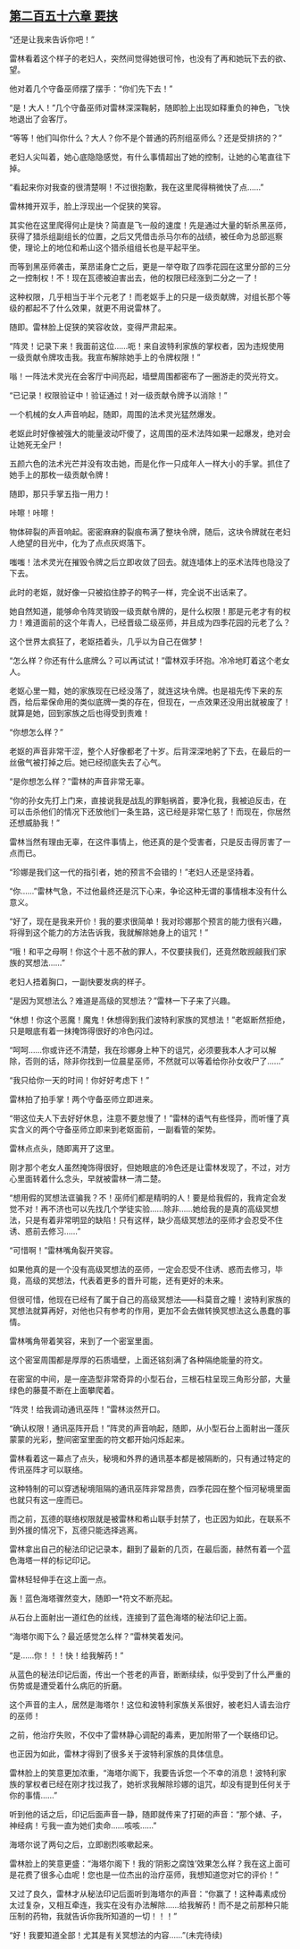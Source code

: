 ## [第二百五十六章 要挟](https://www.xxbiquge.com/11_11222/8842117.html)


  “还是让我来告诉你吧！”

  雷林看着这个样子的老妇人，突然间觉得她很可怜，也没有了再和她玩下去的欲、望。

  他对着几个守备巫师摆了摆手：“你们先下去！”

  “是！大人！”几个守备巫师对雷林深深鞠躬，随即脸上出现如释重负的神色，飞快地退出了会客厅。

  “等等！他们叫你什么？大人？你不是个普通的药剂组巫师么？还是受排挤的？”

  老妇人尖叫着，她心底隐隐感觉，有什么事情超出了她的控制，让她的心笔直往下掉。

  “看起来你对我查的很清楚啊！不过很抱歉，我在这里爬得稍微快了点……”

  雷林摊开双手，脸上浮现出一个促狭的笑容。

  其实他在这里爬得何止是快？简直是飞一般的速度！先是通过大量的斩杀黑巫师，获得了猎杀组副组长的位置，之后又凭借击杀马尔布的战绩，被任命为总部巡察使，理论上的地位和希山这个猎杀组组长也是平起平坐。

  而等到黑巫师袭击，莱昂诺身亡之后，更是一举夺取了四季花园在这里分部的三分之一控制权！不！现在瓦德被迫害出去，他的权限已经涨到二分之一了！

  这种权限，几乎相当于半个元老了！而老妪手上的只是一级贡献牌，对组长那个等级的都起不了什么效果，就更不用说雷林了。

  随即。雷林脸上促狭的笑容收敛，变得严肃起来。

  “阵灵！记录下来！我面前这位……呃！来自波特利家族的掌权者，因为违规使用一级贡献令牌攻击我。我宣布解除她手上的令牌权限！”

  嗡！一阵法术灵光在会客厅中间亮起，墙壁周围都密布了一圈游走的荧光符文。

  “已记录！权限验证中！验证通过！对一级贡献令牌予以消除！”

  一个机械的女人声音响起，随即，周围的法术灵光猛然爆发。

  老妪此时好像被强大的能量波动吓傻了，这周围的巫术法阵如果一起爆发，绝对会让她死无全尸！

  五颜六色的法术光芒并没有攻击她，而是化作一只成年人一样大小的手掌。抓住了她手上的那枚一级贡献令牌！

  随即，那只手掌五指一用力！

  咔嚓！咔嚓！

  物体碎裂的声音响起。密密麻麻的裂痕布满了整块令牌，随后，这块令牌就在老妇人绝望的目光中，化为了点点灰烬落下。

  嗤嗤！法术灵光在摧毁令牌之后立即收敛了回去。就连墙体上的巫术法阵也隐没了下去。

  此时的老妪，就好像一只被掐住脖子的鸭子一样，完全说不出话来了。

  她自然知道，能够命令阵灵销毁一级贡献令牌的，是什么权限！那是元老才有的权力！难道面前的这个年青人，已经晋级二级巫师，并且成为四季花园的元老了么？

  这个世界太疯狂了，老妪捂着头，几乎以为自己在做梦！

  “怎么样？你还有什么底牌么？可以再试试！”雷林双手环抱。冷冷地盯着这个老女人。

  老妪心里一黯，她的家族现在已经没落了，就连这块令牌。也是祖先传下来的东西，给后辈保命用的类似底牌一类的存在，但现在，一点效果还没用出就被废了！就算是她，回到家族之后也得受到责难！

  “你想怎么样？”

  老妪的声音非常干涩，整个人好像都老了十岁。后背深深地躬了下去，在最后的一丝傲气被打掉之后。她已经彻底失去了心气。

  “是你想怎么样？”雷林的声音非常无辜。

  “你的孙女先打上门来，直接说我是战乱的罪魁祸首，要净化我，我被迫反击，在可以击杀他们的情况下还放他们一条生路，这已经是非常仁慈了！而现在，你居然还想威胁我！”

  雷林当然有理由无辜，在这件事情上，他还真的是个受害者，只是反击得厉害了一点而已。

  “珍娜是我们这一代的指引者，她的预言不会错的！”老妇人还是坚持着。

  “你……”雷林气急，不过他最终还是沉下心来，争论这种无谓的事情根本没有什么意义。

  “好了，现在是我来开价！我的要求很简单！我对珍娜那个预言的能力很有兴趣，将得到这个能力的方法告诉我，我就解除她身上的诅咒！”

  “哦！和平之母啊！你这个十恶不赦的罪人，不仅要挟我们，还竟然敢觊觎我们家族的冥想法……”

  老妇人捂着胸口，一副快要发病的样子。

  “是因为冥想法么？难道是高级的冥想法？”雷林一下子来了兴趣。

  “休想！你这个恶魔！魔鬼！休想得到我们波特利家族的冥想法！”老妪断然拒绝，只是眼底有着一抹掩饰得很好的冷色闪过。

  “呵呵……你或许还不清楚，我在珍娜身上种下的诅咒，必须要我本人才可以解除，否则的话，除非你找到一位晨星巫师，不然就可以等着给你孙女收尸了……”

  “我只给你一天的时间！你好好考虑下！”

  雷林拍了拍手掌！两个守备巫师立即进来。

  “带这位夫人下去好好休息，注意不要怠慢了！”雷林的语气有些怪异，而听懂了真实含义的两个守备巫师立即来到老妪面前，一副看管的架势。

  雷林点点头，随即离开了这里。

  刚才那个老女人虽然掩饰得很好，但她眼底的冷色还是让雷林发现了，不过，对方心里面转着什么念头，早就被雷林一清二楚。

  “想用假的冥想法诓骗我？不！巫师们都是精明的人！要是给我假的，我肯定会发觉不对！再不济也可以先找几个学徒实验……除非……她给我的是真的高级冥想法，只是有着非常明显的缺陷！只有这样，缺少高级冥想法的巫师才会忍受不住诱、惑前去修习……”

  “可惜啊！”雷林嘴角裂开笑容。

  如果他真的是一个没有高级冥想法的巫师，一定会忍受不住诱、惑而去修习，毕竟，高级的冥想法，代表着更多的晋升可能，还有更好的未来。

  但很可惜，他现在已经有了属于自己的高级冥想法——科莫音之瞳！波特利家族的冥想法就算再好，对他也只有参考的作用，更加不会去做转换冥想法这么愚蠢的事情。

  雷林嘴角带着笑容，来到了一个密室里面。

  这个密室周围都是厚厚的石质墙壁，上面还铭刻满了各种隔绝能量的符文。

  在密室的中间，是一座造型非常奇异的小型石台，三根石柱呈现三角形分部，大量绿色的藤蔓不断在上面攀爬着。

  “阵灵！给我调动通讯巫阵！”雷林淡然开口。

  “确认权限！通讯巫阵开启！”阵灵的声音响起，随即，从小型石台上面射出一蓬灰蒙蒙的光彩，整间密室里面的符文都开始闪烁起来。

  雷林看着这一幕点了点头，秘境和外界的通讯基本都是被隔断的，只有通过特定的传讯巫阵才可以联络。

  这种特制的可以穿透秘境阻隔的通讯巫阵非常昂贵，四季花园在整个恒河秘境里面也就只有这一座而已。

  而之前，瓦德的联络权限就是被雷林和希山联手封禁了，也正因为如此，在联系不到外援的情况下，瓦德只能选择逃离。

  雷林拿出自己的秘法印记记录本，翻到了最新的几页，在最后面，赫然有着一个蓝色海塔一样的标记印记。

  雷林轻轻伸手在这上面一点。

  轰！蓝色海塔骤然变大，随即一*符文不断亮起。

  从石台上面射出一道红色的丝线，连接到了蓝色海塔的秘法印记上面。

  “海塔尔阁下么？最近感觉怎么样？”雷林笑着发问。

  “是……你！！！快！给我解药！”

  从蓝色的秘法印记后面，传出一个苍老的声音，断断续续，似乎受到了什么严重的伤势或是遭受着什么病厄的折磨。

  这个声音的主人，居然是海塔尔！这位和波特利家族关系很好，被老妇人请去治疗的巫师！

  之前，他治疗失败，不仅中了雷林静心调配的毒素，更加附带了一个联络印记。

  也正因为如此，雷林才得到了很多关于波特利家族的具体信息。

  雷林脸上的笑意更加浓重，“海塔尔阁下，我要告诉您一个不幸的消息！波特利家族的掌权者已经在刚才找过我了，她祈求我解除珍娜的诅咒，却没有提到任何关于你的事情……”

  听到他的话之后，印记后面声音一静，随即就传来了打砸的声音：“那个婊、子，神经病！亏我一直为她们卖命……咳咳……”

  海塔尔说了两句之后，立即剧烈咳嗽起来。

  雷林脸上的笑意更盛：“海塔尔阁下！我的‘阴影之腐蚀’效果怎么样？我在这上面可是花费了很多心血呢！您也是一位杰出的治疗巫师，我想知道您对它的评价！”

  又过了良久，雷林才从秘法印记后面听到海塔尔的声音：“你赢了！这种毒素成份太过复杂，又相互牵连，我实在没有办法解除……给我解药！而不是之前那种只能压制的药物，我就告诉你我所知道的一切！！！”

  “好！我要知道全部！尤其是有关冥想法的内容……”(未完待续)
